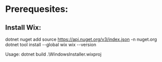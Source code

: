 # Prerequesites:

## Install Wix:
dotnet nuget add source https://api.nuget.org/v3/index.json -n nuget.org
dotnet tool install --global wix
wix --version

Usage: dotnet build .\WindowsInstaller.wixproj
